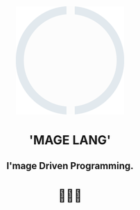 <div align="center">
   <p>
    <a href="https://mage-lang.github.io" target="_blank">
      <img src="/profile/logo.png" alt="'Mage'" height=250>
    </a>
    </p>
</div>


<div align="center">
  <h1>'MAGE LANG'</h1>
  <h2>I'mage Driven Programming.</h2>
  <h1>🔮🧙‍♂️</h1>
</div>
